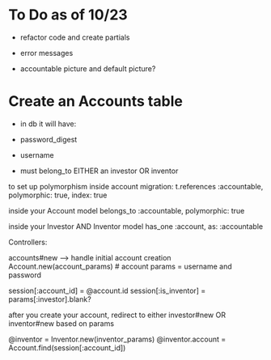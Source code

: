 # To Do as of 10/23

- refactor code and create partials

- error messages

- accountable picture and default picture?


# Create an Accounts table
- in db it will have:
- password_digest
- username

- must belong_to EITHER an investor OR inventor

to set up polymorphism inside account migration:
t.references :accountable, polymorphic: true, index: true

inside your Account model
belongs_to :accountable, polymorphic: true

inside your Investor AND Inventor model
has_one :account, as: :accountable

Controllers:

accounts#new --> handle initial account creation
Account.new(account_params) # account params = username and password

session[:account_id] = @account.id
session[:is_inventor] = params[:investor].blank?


after you create your account, redirect to either investor#new OR inventor#new based on params

@inventor = Inventor.new(inventor_params)
@inventor.account = Account.find(session[:account_id])

